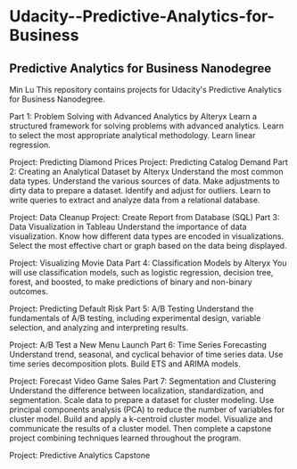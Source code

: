 # Udacity--Predictive-Analytics-for-Business

## Predictive Analytics for Business Nanodegree
Min Lu
This repository contains projects for Udacity's Predictive Analytics for Business Nanodegree. 

Part 1: Problem Solving with Advanced Analytics by Alteryx
Learn a structured framework for solving problems with advanced analytics. 
Learn to select the most appropriate analytical methodology. Learn linear regression.

Project: Predicting Diamond Prices
Project: Predicting Catalog Demand
Part 2: Creating an Analytical Dataset by Alteryx
Understand the most common data types. Understand the various sources of data. Make adjustments to dirty data to prepare a dataset. Identify and adjust for outliers. Learn to write queries to extract and analyze data from a relational database.

Project: Data Cleanup
Project: Create Report from Database (SQL)
Part 3: Data Visualization in Tableau
Understand the importance of data visualization. Know how different data types are encoded in visualizations. Select the most effective chart or graph based on the data being displayed.

Project: Visualizing Movie Data
Part 4: Classification Models by Alteryx
You will use classification models, such as logistic regression, decision tree, forest, and boosted, to make predictions of binary and non-binary outcomes.

Project: Predicting Default Risk
Part 5: A/B Testing
Understand the fundamentals of A/B testing, including experimental design, variable selection, and analyzing and interpreting results.

Project: A/B Test a New Menu Launch
Part 6: Time Series Forecasting
Understand trend, seasonal, and cyclical behavior of time series data. Use time series decomposition plots. Build ETS and ARIMA models.

Project: Forecast Video Game Sales
Part 7: Segmentation and Clustering
Understand the difference between localization, standardization, and segmentation. Scale data to prepare a dataset for cluster modeling. Use principal components analysis (PCA) to reduce the number of variables for cluster model. Build and apply a k-centroid cluster model. Visualize and communicate the results of a cluster model. Then complete a capstone project combining techniques learned throughout the program.

Project: Predictive Analytics Capstone
